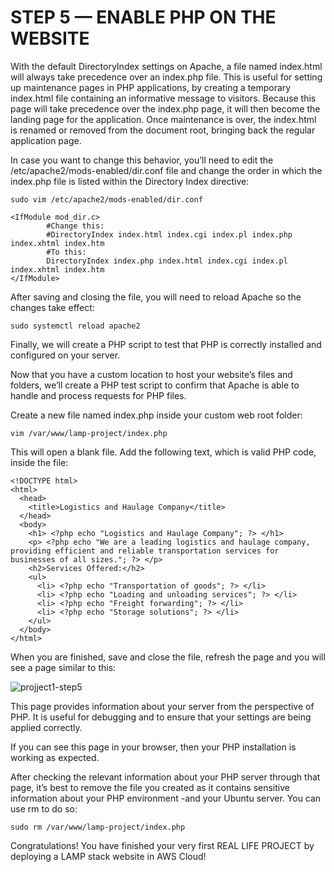 # STEP 5 — ENABLE PHP ON THE WEBSITE

With the default DirectoryIndex settings on Apache, a file named index.html will always take precedence over an index.php file.
This is useful for setting up maintenance pages in PHP applications, by creating a temporary index.html file containing an
informative message to visitors. Because this page will take precedence over the index.php page, it will then become the landing
page for the application. Once maintenance is over, the index.html is renamed or removed from the document root, bringing back the
regular application page.


In case you want to change this behavior, you’ll need to edit the /etc/apache2/mods-enabled/dir.conf file and change the order in 
which the index.php file is listed within the Directory Index directive:


```
sudo vim /etc/apache2/mods-enabled/dir.conf
```

```
<IfModule mod_dir.c>
        #Change this:
        #DirectoryIndex index.html index.cgi index.pl index.php index.xhtml index.htm
        #To this:
        DirectoryIndex index.php index.html index.cgi index.pl index.xhtml index.htm
</IfModule>
```

After saving and closing the file, you will need to reload Apache so the changes take effect:


```
sudo systemctl reload apache2
```

Finally, we will create a PHP script to test that PHP is correctly installed and configured on your server.

Now that you have a custom location to host your website’s files and folders, we’ll create a PHP test script to confirm that 
Apache is able to handle and process requests for PHP files.

Create a new file named index.php inside your custom web root folder:

```
vim /var/www/lamp-project/index.php
```

This will open a blank file. Add the following text, which is valid PHP code, inside the file:

```
<!DOCTYPE html>
<html>
  <head>
    <title>Logistics and Haulage Company</title>
  </head>
  <body>
    <h1> <?php echo "Logistics and Haulage Company"; ?> </h1>
    <p> <?php echo "We are a leading logistics and haulage company, providing efficient and reliable transportation services for businesses of all sizes."; ?> </p>
    <h2>Services Offered:</h2>
    <ul>
      <li> <?php echo "Transportation of goods"; ?> </li>
      <li> <?php echo "Loading and unloading services"; ?> </li>
      <li> <?php echo "Freight forwarding"; ?> </li>
      <li> <?php echo "Storage solutions"; ?> </li>
    </ul>
  </body>
</html>

```

When you are finished, save and close the file, refresh the page and you will see a page similar to this:


![projject1-step5](https://user-images.githubusercontent.com/85270361/210115357-dfca0250-7e0b-4f3c-8e26-8266be9cc4a6.PNG)


This page provides information about your server from the perspective of PHP. It is useful for debugging and to ensure that your
settings are being applied correctly.

If you can see this page in your browser, then your PHP installation is working as expected.

After checking the relevant information about your PHP server through that page, it’s best to remove the file you created as it
contains sensitive information about your PHP environment -and your Ubuntu server. You can use rm to do so:


```
sudo rm /var/www/lamp-project/index.php
```

Congratulations! You have finished your very first REAL LIFE PROJECT by deploying a LAMP stack website in AWS Cloud!
